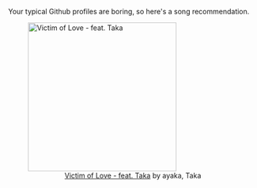 Your typical Github profiles are boring, so here's a song recommendation.
<figure><img width="300" height="300" src="https://i.scdn.co/image/ab67616d0000b273a8c1a010e2eee6bedbb4d05f" alt="Victim of Love - feat. Taka" /><figcaption align="center"><a href="https://open.spotify.com/track/5LRSwCkhEuGlpsZbr5CNED" target="_blank">Victim of Love - feat. Taka</a> by ayaka, Taka</figcaption></figure>
